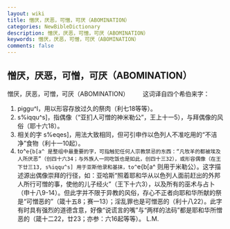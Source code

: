 ```yaml
---
layout: wiki
title: 憎厌，厌恶，可憎，可厌（ABOMINATION）
categories: NewBibleDictionary
description: 憎厌，厌恶，可憎，可厌（ABOMINATION）
keywords: 憎厌，厌恶，可憎，可厌（ABOMINATION）
comments: false
---
```


## 憎厌，厌恶，可憎，可厌（ABOMINATION）



憎厌，厌恶，可憎，可厌（ABOMINATION）
　　这词译自四个希伯来字：
1. piggu^l，用以形容存放过久的祭肉（利七18等等）。
2. s%iqqu^s]，指偶像（“亚扪人可憎的神米勒公”，王上十一5），与拜偶像的风俗（耶十六18）。
3. 相关的字 s%eqes]，用法大致相同，但可引申作以色列人不准吃用的“不洁净”食物（利十一10起）。
4. to^`e{b[a^ 是整组中最重要的字，可指触犯任何人宗教禁忌的东西：“凡牧羊的都被埃及人所厌恶”（创四十六34；与外族人一同吃饭也是如此，创四十三32），或形容偶像（在王下廿三13, s%iqqu^s] 用于亚斯他录和基抹，to^`e{b[a^ 则用于米勒公）。这字描述源出偶像崇拜的行径，如：亚哈斯“照着耶和华从以色列人面前赶出的外邦人所行可憎的事，使他的儿子经火”（王下十六3），以及所有的巫术与占卜（申十八9-14）。但此字并不限于异教的风俗，存心不正者向耶和华所献的祭是“可憎恶的”（箴十五8；赛一13）；淫乱罪也是可憎恶的（利十八22）。此字有时具有强烈的道德含意，好像“说谎言的嘴”与“两样的法码”都是耶和华所憎恶的（箴十二22，廿23；亦参：六16起等等）。
L.M.




